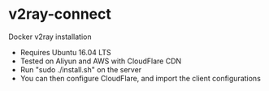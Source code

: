 # v2ray-connect
Docker v2ray installation

- Requires Ubuntu 16.04 LTS
- Tested on Aliyun and AWS with CloudFlare CDN
- Run "sudo ./install.sh" on the server
- You can then configure CloudFlare, and import the client configurations
